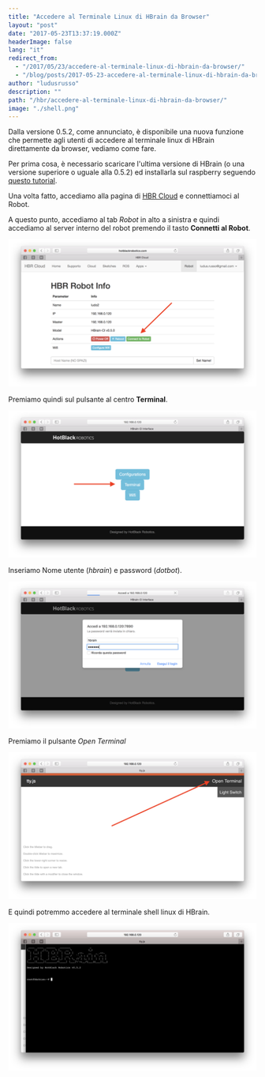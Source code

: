 ```yaml
---
title: "Accedere al Terminale Linux di HBrain da Browser"
layout: "post"
date: "2017-05-23T13:37:19.000Z"
headerImage: false
lang: "it"
redirect_from:
  - "/2017/05/23/accedere-al-terminale-linux-di-hbrain-da-browser/"
  - "/blog/posts/2017-05-23-accedere-al-terminale-linux-di-hbrain-da-browser"
author: "ludusrusso"
description: ""
path: "/hbr/accedere-al-terminale-linux-di-hbrain-da-browser/"
image: "./shell.png"
---
```


Dalla versione 0.5.2, come annunciato, è disponibile una nuova funzione che permette agli utenti di accedere al terminale linux di HBrain direttamente da browser, vediamo come fare.

Per prima cosa, è necessario scaricare l'ultima versione di HBrain (o una versione superiore o uguale alla 0.5.2) ed installarla sul raspberry seguendo [questo tutorial](http://hotblackrobotics.github.io/blog/posts/2017-03-24-immagine-sd-per-la-cloud-e-configurazione).

Una volta fatto, accediamo alla pagina di [HBR Cloud](http://hotblackrobotics.github.io/cloud/index) e connettiamoci al Robot.

A questo punto, accediamo al tab _Robot_ in alto a sinistra e quindi accediamo al server interno del robot premendo il tasto **Connetti al Robot**.

![Robot page](./robotpage.png)

Premiamo quindi sul pulsante al centro **Terminal**.

![Robot Server](./robotserver.png)

Inseriamo Nome utente (_hbrain_) e password (_dotbot_).

![Robot Server](./userpass.png)

Premiamo il pulsante _Open Terminal_

![Robot User Password](./tty.png)

E quindi potremmo accedere al terminale shell linux di HBrain.

![Shell](./shell.png)
